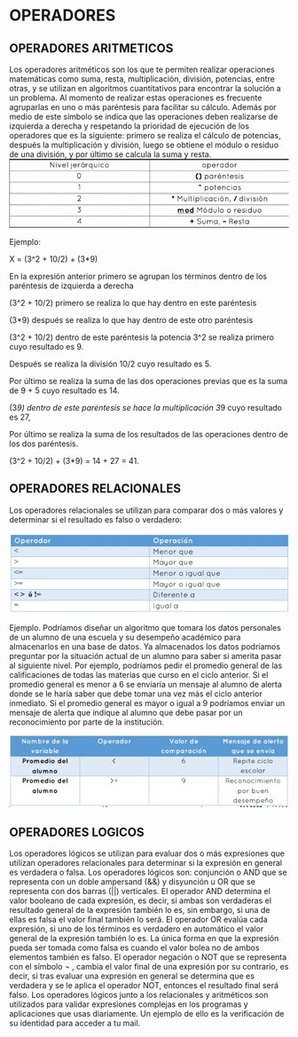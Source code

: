 # OPERADORES

## OPERADORES ARITMETICOS

Los operadores aritméticos son los que te permiten realizar operaciones
matemáticas como suma, resta, multiplicación, división, potencias, entre
otras, y se utilizan en algoritmos cuantitativos para encontrar la solución
a un problema.
Al momento de realizar estas operaciones es frecuente agruparlas en uno
o más paréntesis para facilitar su cálculo. Además por medio de este
símbolo se indica que las operaciones deben realizarse de izquierda a
derecha y respetando la prioridad de ejecución de los operadores que es
la siguiente: primero se realiza el cálculo de potencias, después la
multiplicación y división, luego se obtiene el módulo o residuo de una
división, y por último se calcula la suma y resta.
![jerarquia](../images/jerarquia.jpg)

Ejemplo:

X = (3^2 + 10/2) + (3*9)

En la expresión anterior primero se agrupan los términos dentro de los paréntesis de izquierda a derecha

(3^2 + 10/2) primero se realiza lo que hay dentro en este paréntesis

(3*9) después se realiza lo que hay dentro de este otro paréntesis

(3^2 + 10/2) dentro de este paréntesis la potencia 3^2 se realiza primero cuyo resultado es 9.

Después se realiza la división 10/2 cuyo resultado es 5. 

Por último se realiza la suma de las dos operaciones previas que es la suma de 9 + 5 cuyo resultado es 14.

(3*9) dentro de este paréntesis se hace la multiplicación 3*9 cuyo resultado es 27,

Por último se realiza la suma de los resultados de las operaciones dentro de los dos paréntesis.

(3^2 + 10/2) + (3*9) = 14 + 27 = 41.

## OPERADORES RELACIONALES

Los operadores relacionales se utilizan para comparar dos o más valores y determinar si el resultado es falso o verdadero:

![relacional](../images/relacionales.jpg)

Ejemplo. Podríamos diseñar un algoritmo que tomara los datos personales
de un alumno de una escuela y su desempeño académico para
almacenarlos en una base de datos.
Ya almacenados los datos podríamos preguntar por la situación actual de
un alumno para saber si amerita pasar al siguiente nivel. Por ejemplo,
podríamos pedir el promedio general de las calificaciones de todas las
materias que curso en el ciclo anterior. Si el promedio general es menor a
6 se enviaría un mensaje al alumno de alerta donde se le haría saber que
debe tomar una vez más el ciclo anterior inmediato. Si el promedio general
es mayor o igual a 9 podríamos enviar un mensaje de alerta que indique
al alumno que debe pasar por un reconocimiento por parte de la
institución.

![promedio](../images/promedio.jpg)

## OPERADORES LOGICOS
Los operadores lógicos se utilizan para evaluar dos o más expresiones que
utilizan operadores relacionales para determinar si la expresión en
general es verdadera o falsa. Los operadores lógicos son: conjunción o
AND que se representa con un doble ampersand (&&) y disyunción u OR
que se representa con dos barras (||) verticales. El operador AND
determina el valor booleano de cada expresión, es decir, si ambas son
verdaderas el resultado general de la expresión también lo es, sin
embargo, si una de ellas es falsa el valor final también lo será. El operador
OR evalúa cada expresión, si uno de los términos es verdadero en
automático el valor general de la expresión también lo es. La única forma
en que la expresión pueda ser tomada como falsa es cuando el valor bolea
no de ambos elementos también es falso. El operador negación o NOT que
se representa con el símbolo ¬ , cambia el valor final de una expresión por
su contrario, es decir, si tras evaluar una expresión en general se
determina que es verdadera y se le aplica el operador NOT, entonces el
resultado final será falso.
Los operadores lógicos junto a los relacionales y aritméticos son utilizados
para validar expresiones complejas en los programas y aplicaciones que
usas diariamente. Un ejemplo de ello es la verificación de su identidad
para acceder a tu mail.

